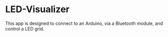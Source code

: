 # LED-Visualizer

This app is designed to connect to an Arduino, via a Bluetooth module, and control a LED grid. 
